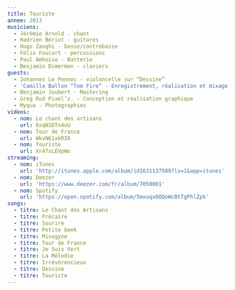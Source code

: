 ```yaml
---
title: Touriste
annee: 2013
musiciens:
  - Jérémie Arnold - chant
  - Hadrien Bériot - guitares
  - Hugo Zanghi - basse/contrebasse
  - Félix Foucart - percussions
  - Paul Amboise - Batterie
  - Benjamin Dimerman - claviers
guests:
  - Johannes Le Pennec - violoncelle sur “Dessine”
  - 'Camille Ballon “Tom Fire“ - Enregistrement, réalisation et mixage.'
  - Benjamin Joubert - Mastering
  - Greg Rud Pixel’z. - Conception et réalisation graphique
  - Myqua - Photographies
videos:
  - nom: Le chant des artisans
    url: 6sqN1DTx4oU
  - nom: Tour de France
    url: WkvN61xkRI0
  - nom: Touriste
    url: Xr47sLEVpWo
streaming:
  - nom: iTunes
    url: 'http://itunes.apple.com/album/id1631137509?ls=1&app=itunes'
  - nom: Deezer
    url: 'https://www.deezer.com/fr/album/7050001'
  - nom: Spotify
    url: 'https://open.spotify.com/album/5mxuqx0OQoWcBtTgPhlZpk'
songs:
  - titre: Le Chant des Artisans
  - titre: Précaire
  - titre: Sourire
  - titre: Petite Geek
  - titre: Misogyne
  - titre: Tour de France
  - titre: Je Suis Vert
  - titre: La Mélodie
  - titre: Irrévérencieux
  - titre: Dessine
  - titre: Touriste
---
```


